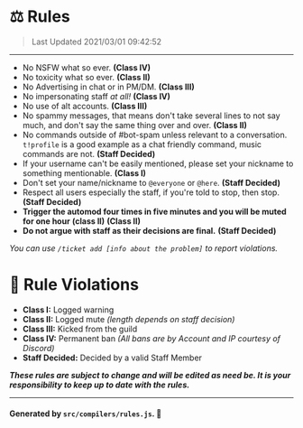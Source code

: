 # ⚖️ Rules

> Last Updated 2021/03/01 09:42:52

---
- No NSFW what so ever. **(Class IV)**
- No toxicity what so ever. **(Class II)**
- No Advertising in chat or in PM/DM. **(Class III)**
- No impersonating staff *at all!* **(Class IV)**
- No use of alt accounts. **(Class III)**
- No spammy messages, that means don't take several lines to not say much, and don't say the same thing over and over. **(Class II)**
- No commands outside of #bot-spam unless relevant to a conversation. `t!profile` is a good example as a chat friendly command, music commands are not. **(Staff Decided)**
- If your username can't be easily mentioned, please set your nickname to something mentionable. **(Class I)**
- Don't set your name/nickname to `@everyone` or `@here`. **(Staff Decided)**
- Respect all users especially the staff, if you're told to stop, then stop. **(Staff Decided)**
- **Trigger the automod four times in five minutes and __you will be muted for one hour__** **(class II)** **(Class II)**
- **Do not argue with staff as their decisions are final.** **(Staff Decided)**

*You can use `/ticket add [info about the problem]` to report violations.*

# 🔖 Rule Violations
- **Class I:** Logged warning
- **Class II:** Logged mute *(length depends on staff decision)*
- **Class III:** Kicked from the guild
- **Class IV:** Permanent ban *(All bans are by Account and IP courtesy of Discord)*
- **Staff Decided:** Decided by a valid Staff Member


__***These rules are subject to change and will be edited as need be. It is your responsibility to keep up to date with the rules.***__

---
#### Generated by `src/compilers/rules.js`. 🚀
